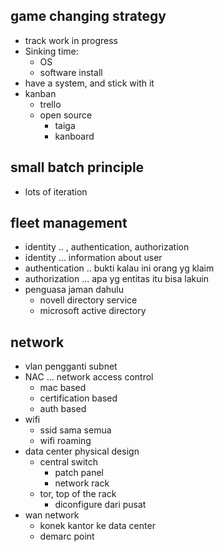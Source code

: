 ## game changing strategy
- track work in progress
- Sinking time:
    - OS
    - software install
- have a system, and stick with it
- kanban
    - trello
    - open source
        - taiga
        - kanboard

## small batch principle
- lots of iteration

## fleet management
- identity .. , authentication, authorization
- identity ... information about user
- authentication .. bukti kalau ini orang yg klaim
- authorization ... apa yg entitas itu bisa lakuin
- penguasa jaman dahulu
    - novell directory service
    - microsoft active directory


## network
- vlan pengganti subnet
- NAC ... network access control
    - mac based
    - certification based
    - auth based
- wifi
    - ssid sama semua
    - wifi roaming
- data center physical design
    - central switch
        - patch panel
        - network rack
    - tor, top of the rack
        - diconfigure dari pusat
- wan network
    - konek kantor ke data center
    - demarc point